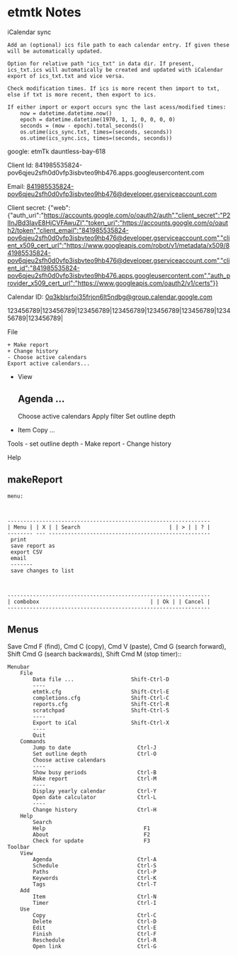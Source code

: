 # etmtk Notes

iCalendar sync

    Add an (optional) ics file path to each calendar entry. If given these will be automatically updated.

    Option for relative path "ics_txt" in data dir. If present, ics_txt.ics will automatically be created and updated with iCalendar export of ics_txt.txt and vice versa. 
    
    Check modification times. If ics is more recent then import to txt, else if txt is more recent, then export to ics.
     
    If either import or export occurs sync the last acess/modified times:
        now = datetime.datetime.now()
        epoch = datetime.datetime(1970, 1, 1, 0, 0, 0, 0)
        seconds = (mow - epoch).total_seconds()
        os.utime(ics_sync.txt, times=(seconds, seconds))
        os.utime(ics_sync.ics, times=(seconds, seconds))
    
google:
etmTk
dauntless-bay-618

Client Id: 841985535824-pov6qjeu2sfh0d0vfp3isbvteo9hb476.apps.googleusercontent.com

Email: 841985535824-pov6qjeu2sfh0d0vfp3isbvteo9hb476@developer.gserviceaccount.com

Client secret: {"web":{"auth_uri":"https://accounts.google.com/o/oauth2/auth","client_secret":"P2lInJBd3IavE8HjCVFAwuZI","token_uri":"https://accounts.google.com/o/oauth2/token","client_email":"841985535824-pov6qjeu2sfh0d0vfp3isbvteo9hb476@developer.gserviceaccount.com","client_x509_cert_url":"https://www.googleapis.com/robot/v1/metadata/x509/841985535824-pov6qjeu2sfh0d0vfp3isbvteo9hb476@developer.gserviceaccount.com","client_id":"841985535824-pov6qjeu2sfh0d0vfp3isbvteo9hb476.apps.googleusercontent.com","auth_provider_x509_cert_url":"https://www.googleapis.com/oauth2/v1/certs"}}

Calendar ID: 0q3kblsrfoi35frjon6lt5ndbg@group.calendar.google.com

123456789|123456789|123456789|123456789|123456789|123456789|123456789|123456789|


File

    + Make report
    + Change history
    - Choose active calendars
    Export active calendars...

+ View

    Agenda
    ...
    ---
    Choose active calendars
    Apply filter
    Set outline depth

+ Item
    Copy
    ...

Tools
    - set outline depth
    - Make report
    - Change history

Help

## makeReport

    menu:



    ----------------------------------------------------------------
    | Menu | | X | | Search                            | | > | | ? |
    -------- --- ---------------------------------------------------
     print
     save report as
     export CSV
     email
     -------
     save changes to list



    ----------------------------------------------------------------
    | combobox                                   | | Ok | | Cancel |
    ----------------------------------------------------------------


## Menus

Save Cmd F (find), Cmd C (copy), Cmd V (paste), Cmd G (search forward),
Shift Cmd G (search backwards), Shift Cmd M (stop timer)::

    Menubar
        File
            Data file ...                  Shift-Ctrl-D
            ----
            etmtk.cfg                      Shift-Ctrl-E
            completions.cfg                Shift-Ctrl-C
            reports.cfg                    Shift-Ctrl-R
            scratchpad                     Shift-Ctrl-S
            ----
            Export to iCal                 Shift-Ctrl-X
            ----
            Quit
        Commands
            Jump to date                     Ctrl-J
            Set outline depth                Ctrl-O
            Choose active calendars
            ----
            Show busy periods                Ctrl-B
            Make report                      Ctrl-M
            ----
            Display yearly calendar          Ctrl-Y
            Open date calculator             Ctrl-L
            ----
            Change history                   Ctrl-H
        Help
            Search
            Help                               F1
            About                              F2
            Check for update                   F3
    Toolbar
        View
            Agenda                           Ctrl-A
            Schedule                         Ctrl-S
            Paths                            Ctrl-P
            Keywords                         Ctrl-K
            Tags                             Ctrl-T
        Add
            Item                             Ctrl-N
            Timer                            Ctrl-I
        Use
            Copy                             Ctrl-C
            Delete                           Ctrl-D
            Edit                             Ctrl-E
            Finish                           Ctrl-F
            Reschedule                       Ctrl-R
            Open link                        Ctrl-G

